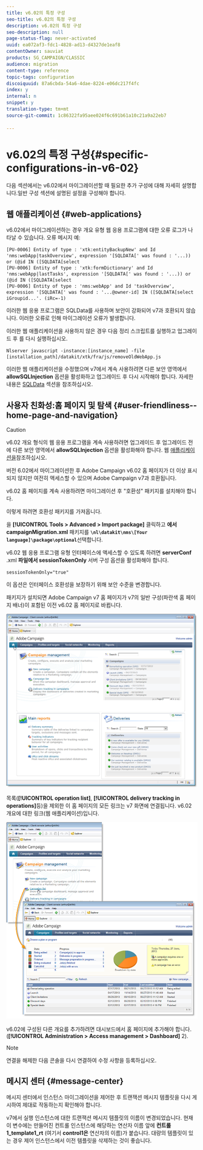 ```yaml
---
title: v6.02의 특정 구성
seo-title: v6.02의 특정 구성
description: v6.02의 특정 구성
seo-description: null
page-status-flag: never-activated
uuid: ea072af3-fdc1-4828-ad13-d4327de1eaf8
contentOwner: sauviat
products: SG_CAMPAIGN/CLASSIC
audience: migration
content-type: reference
topic-tags: configuration
discoiquuid: 87a6cbda-54a6-4dae-8224-e06dc217f4fc
index: y
internal: n
snippet: y
translation-type: tm+mt
source-git-commit: 1c86322fa95aee024f6c691b61a10c21a9a22eb7

---
```



# v6.02의 특정 구성{#specific-configurations-in-v6-02}

다음 섹션에서는 v6.02에서 마이그레이션할 때 필요한 추가 구성에 대해 자세히 설명합니다.일반 구성 [](../../migration/using/general-configurations.md) 섹션에 설명된 설정을 구성해야 합니다.

## 웹 애플리케이션 {#web-applications}

v6.02에서 마이그레이션하는 경우 개요 유형 웹 응용 프로그램에 대한 오류 로그가 나타날 수 있습니다. 오류 메시지 예:

```
[PU-0006] Entity of type : 'xtk:entityBackupNew' and Id 'nms:webApp|taskOverview', expression '[SQLDATA[' was found : '...)) or (@id IN ([SQLDATA[select 
[PU-0006] Entity of type : 'xtk:formDictionary' and Id 'nms:webApp|lastTasks', expression '[SQLDATA[' was found : '...)) or (@id IN ([SQLDATA[select 
[PU-0006] Entity of type : 'nms:webApp' and Id 'taskOverview', expression '[SQLDATA[' was found : '...@owner-id] IN ([SQLDATA[select iGroupid...'. (iRc=-1)
```

이러한 웹 응용 프로그램은 SQLData를 사용하며 보안이 강화되어 v7과 호환되지 않습니다. 이러한 오류로 인해 마이그레이션 오류가 발생합니다.

이러한 웹 애플리케이션을 사용하지 않은 경우 다음 정리 스크립트를 실행하고 업그레이드 후 를 다시 실행하십시오.

```
Nlserver javascript -instance:[instance_name] -file [installation_path]/datakit/xtk/fra/js/removeOldWebApp.js
```

이러한 웹 애플리케이션을 수정했으며 v7에서 계속 사용하려면 다른 보안 영역에서 **allowSQLInjection** 옵션을 활성화하고 업그레이드 후 다시 시작해야 합니다. 자세한 내용은 [SQLData](../../migration/using/general-configurations.md#sqldata) 섹션을 참조하십시오.

## 사용자 친화성:홈 페이지 및 탐색 {#user-friendliness--home-page-and-navigation}

>[!CAUTION]
>
>v6.02 개요 형식의 웹 응용 프로그램을 계속 사용하려면 업그레이드 후 업그레이드 전에 다른 보안 영역에서 **allowSQLInjection** 옵션을 활성화해야 합니다. 웹 [애플리케이션을](#web-applications)참조하십시오.

버전 6.02에서 마이그레이션한 후 Adobe Campaign v6.02 홈 페이지가 더 이상 표시되지 않지만 여전히 액세스할 수 있으며 Adobe Campaign v7과 호환됩니다.

v6.02 홈 페이지를 계속 사용하려면 마이그레이션 후 &quot;호환성&quot; 패키지를 설치해야 합니다.

이렇게 하려면 호환성 패키지를 가져옵니다.

을 **[!UICONTROL Tools > Advanced > Import package]** 클릭하고 **에서 campaignMigration.xml** 패키지를 **`\nl\datakit\nms\[Your language]\package\optional`**&#x200B;선택합니다.

v6.02 웹 응용 프로그램 유형 인터페이스에 액세스할 수 있도록 하려면 **serverConf** .xml **파일에서 sessionTokenOnly** 서버 구성 옵션을 활성화해야 합니다.

```
sessionTokenOnly="true"
```

이 옵션은 인터페이스 호환성을 보장하기 위해 보안 수준을 변경합니다.

패키지가 설치되면 Adobe Campaign v7 홈 페이지가 v7의 일반 구성(파란색 홈 페이지 배너)이 포함된 이전 v6.02 홈 페이지로 바뀝니다.

![](assets/dashboards.png)

목록(**[!UICONTROL operation list]**, **[!UICONTROL delivery tracking in operations]**&#x200B;등)을 제외한 이 홈 페이지의 모든 링크는 v7 화면에 연결됩니다. v6.02 개요에 대한 링크(웹 애플리케이션)입니다.

![](assets/dashboards2.png)

v6.02에 구성된 다른 개요를 추가하려면 대시보드에서 홈 페이지에 추가해야 합니다.(**[!UICONTROL Administration > Access management > Dashboard]** 2).

>[!NOTE]
>
>연결을 해제한 다음 콘솔을 다시 연결하여 수정 사항을 등록하십시오.

## 메시지 센터 {#message-center}

메시지 센터에서 인스턴스 마이그레이션을 제어한 후 트랜잭션 메시지 템플릿을 다시 게시하여 제대로 작동하는지 확인해야 합니다.

v7에서 실행 인스턴스에 대한 트랜잭션 메시지 템플릿의 이름이 변경되었습니다. 현재 이 변수에는 만들어진 컨트롤 인스턴스에 해당하는 연산자 이름 앞에 **컨트롤1_template1_rt** (여기서 **control1은** 연산자의 이름)가 붙습니다. 대량의 템플릿이 있는 경우 제어 인스턴스에서 이전 템플릿을 삭제하는 것이 좋습니다.
